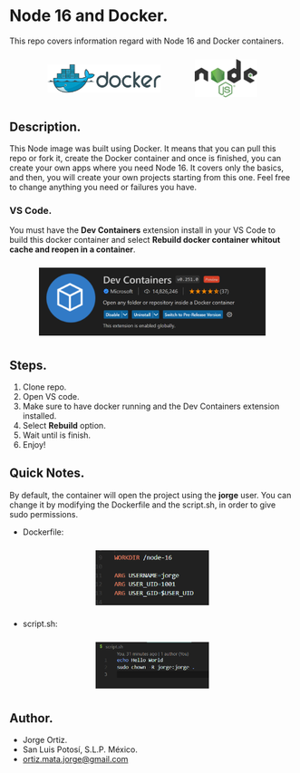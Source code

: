 # Node 16 and Docker.
This repo covers information regard with Node 16 and Docker containers.

<div style="display: flex; flex-direction: row; align-items: center; justify-content: center; padding: 10px; text-align: center; gap: 60px;">
  <img src="./images/docker.png" width="200" height="50" />
  <img src="./images/node.png" width="110" />
</div>

## Description.

This Node image was built using Docker. It means that you can pull this repo or fork it, create the Docker container and once is finished, you can create your own apps where you need Node 16.
It covers only the basics, and then, you will create your own projects starting from this one. Feel free to change anything you need or failures you have.

### VS Code.

You must have the **Dev Containers** extension install in your VS Code to build this docker container and select **Rebuild docker container whitout cache and reopen in a container**.

<div style="display: flex; flex-direction: column; align-items: center; padding: 10px;">
  <img src="./images/dev-containers-extension.png" width="400" />
</div>

## Steps.

1. Clone repo.
2. Open VS code.
3. Make sure to have docker running and the Dev Containers extension installed.
4. Select **Rebuild** option.
5. Wait until is finish.
6. Enjoy!

## Quick Notes.

By default, the container will open the project using the **jorge** user. You can change it by modifying the Dockerfile and the script.sh, in order to give sudo permissions.

* Dockerfile:

<div style="display: flex; flex-direction: column; align-items: center; padding: 10px;">
  <img src="./images/01.png" width="200" />
</div>

* script.sh:

<div style="display: flex; flex-direction: column; align-items: center; padding: 10px;">
  <img src="./images/02.png" width="200" />
</div>

## Author.

* Jorge Ortiz.
* San Luis Potosí, S.L.P. México.
* ortiz.mata.jorge@gmail.com
